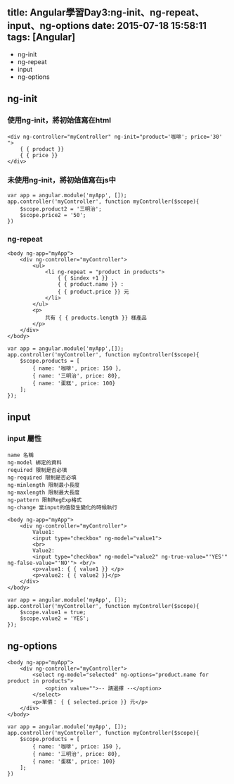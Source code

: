 title: Angular學習Day3:ng-init、ng-repeat、input、ng-options
date: 2015-07-18 15:58:11
tags: [Angular]
---

- ng-init
- ng-repeat
- input
- ng-options

<!-- more -->

## ng-init

### 使用ng-init，將初始值寫在html

```
<div ng-controller="myController" ng-init="product='咖啡'; price='30' ">
    { { product }}
    { { price }}
</div>
```

### 未使用ng-init，將初始值寫在js中

```
var app = angular.module('myApp', []);
app.controller('myController', function myController($scope){
    $scope.product2 = '三明治';
    $scope.price2 = '50';
})
```

### ng-repeat

```
<body ng-app="myApp">
    <div ng-controller="myController">
        <ul>
            <li ng-repeat = "product in products">
                { { $index +1 }} .
                { { product.name }} :
                { { product.price }} 元
            </li>
        </ul>
        <p>
            共有 { { products.length }} 樣產品
        </p>
    </div>
</body>
```

```
var app = angular.module('myApp',[]);
app.controller('myController', function myController($scope){
    $scope.products = [
        { name: '咖啡', price: 150 },
        { name: '三明治', price: 80},
        { name: '蛋糕', price: 100}
    ];
});
```

## input

### input 屬性

```
name 名稱
ng-model 綁定的資料
required 限制是否必填
ng-required 限制是否必填
ng-minlength 限制最小長度
ng-maxlength 限制最大長度
ng-pattern 限制RegExp格式
ng-change 當input的值發生變化的時候執行
```

```
<body ng-app="myApp">
    <div ng-controller="myController">
        Value1:
        <input type="checkbox" ng-model="value1">
        <br>
        Value2:
        <input type="checkbox" ng-model="value2" ng-true-value="'YES'" ng-false-value="'NO'"> <br/>
        <p>value1: { { value1 }} </p>
        <p>value2: { { value2 }}</p>
    </div>
</body>
```

```
var app = angular.module('myApp', []);
app.controller('myController', function myController($scope){
    $scope.value1 = true;
    $scope.value2 = 'YES';
});
```

## ng-options

```
<body ng-app="myApp">
    <div ng-controller="myController">
        <select ng-model="selected" ng-options="product.name for product in products">
            <option value="">-- 請選擇 --</option>
        </select>
        <p>單價： { { selected.price }} 元</p>
    </div>
</body>
```

```
var app = angular.module('myApp', []);
app.controller('myController', function myController($scope){
    $scope.products = [
        { name: '咖啡', price: 150 },
        { name: '三明治', price: 80},
        { name: '蛋糕', price: 100}
    ];
})
```
